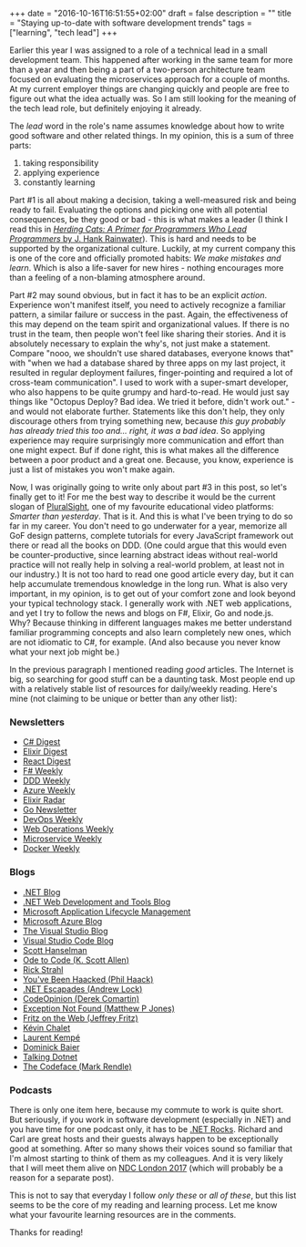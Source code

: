 +++
date = "2016-10-16T16:51:55+02:00"
draft = false
description = ""
title = "Staying up-to-date with software development trends"
tags = ["learning", "tech lead"]
+++

Earlier this year I was assigned to a role of a technical lead in a small development team. This happened after working in the same team for more than a year and then being a part of a two-person architecture team focused on evaluating the microservices approach for a couple of months. At my current employer things are changing quickly and people are free to figure out what the idea actually was. So I am still looking for the meaning of the tech lead role, but definitely enjoying it already.

The *lead* word in the role's name assumes knowledge about how to write good software and other related things. In my opinion, this is a sum of three parts:

1. taking responsibility
2. applying experience
3. constantly learning
  
Part #1 is all about making a decision, taking a well-measured risk and being ready to fail. Evaluating the options and picking one with all potential consequences, be they good or bad - this is what makes a leader (I think I read this in [*Herding Cats: A Primer for Programmers Who Lead Programmers* by J. Hank Rainwater](http://www.apress.com/9781590590171)). This is hard and needs to be supported by the organizational culture. Luckily, at my current company this is one of the core and officially promoted habits: *We make mistakes and learn*. Which is also a life-saver for new hires - nothing encourages more than a feeling of a non-blaming atmosphere around.

Part #2 may sound obvious, but in fact it has to be an explicit *action*. Experience won't manifest itself, you need to actively recognize a familiar pattern, a similar failure or success in the past. Again, the effectiveness of this may depend on the team spirit and organizational values. If there is no trust in the team, then people won't feel like sharing their stories. And it is absolutely necessary to explain the why's, not just make a statement. Compare "nooo, we shouldn't use shared databases, everyone knows that" with "when we had a database shared by three apps on my last project, it resulted in regular deployment failures, finger-pointing and required a lot of cross-team communication". I used to work with a super-smart developer, who also happens to be quite grumpy and hard-to-read. He would just say things like "Octopus Deploy? Bad idea. We tried it before, didn't work out." - and would not elaborate further. Statements like this don't help, they only discourage others from trying something new, because *this guy probably has already tried this too and... right, it was a bad idea*. So applying experience may require surprisingly more communication and effort than one might expect. Buf if done right, this is what makes all the difference between a poor product and a great one. Because, you know, experience is just a list of mistakes you won't make again.

Now, I was originally going to write only about part #3 in this post, so let's finally get to it! For me the best way to describe it would be the current slogan of [PluralSight](https://www.pluralsight.com/), one of my favourite educational video platforms: *Smarter than yesterday*. That is it. And this is what I've been trying to do so far in my career. You don't need to go underwater for a year, memorize all GoF design patterns, complete tutorials for every JavaScript framework out there or read all the books on DDD. (One could argue that this would even be counter-productive, since learning abstract ideas without real-world practice will not really help in solving a real-world problem, at least not in our industry.) It is not too hard to read one good article every day, but it can help accumulate tremendous knowledge in the long run. What is also very important, in my opinion, is to get out of your comfort zone and look beyond your typical technology stack. I generally work with .NET web applications, and yet I try to follow the news and blogs on F#, Elixir, Go and node.js. Why? Because thinking in different languages makes me better understand familiar programming concepts and also learn completely new ones, which are not idiomatic to C#, for example. (And also because you never know what your next job might be.)

In the previous paragraph I mentioned reading *good* articles. The Internet is big, so searching for good stuff can be a daunting task. Most people end up with a relatively stable list of resources for daily/weekly reading. Here's mine (not claiming to be unique or better than any other list):

### Newsletters
* [C# Digest](http://csharpdigest.net/)
* [Elixir Digest](http://elixirdigest.net/)
* [React Digest](http://reactdigest.net/)
* [F# Weekly](https://sergeytihon.wordpress.com/)
* [DDD Weekly](http://dddweekly.com/)
* [Azure Weekly](http://azureweekly.info/)
* [Elixir Radar](http://plataformatec.com.br/elixir-radar)
* [Go Newsletter](http://golangweekly.com/)
* [DevOps Weekly](http://www.devopsweekly.com/)
* [Web Operations Weekly](http://webopsweekly.com/)
* [Microservice Weekly](https://microserviceweekly.com/)
* [Docker Weekly](https://www.docker.com/newsletter-subscription)

### Blogs
* [.NET Blog](https://blogs.msdn.microsoft.com/dotnet/)
* [.NET Web Development and Tools Blog](https://blogs.msdn.microsoft.com/webdev/)
* [Microsoft Application Lifecycle Management](https://blogs.msdn.microsoft.com/visualstudioalm/)
* [Microsoft Azure Blog](https://azure.microsoft.com/en-us/blog/)
* [The Visual Studio Blog](https://blogs.msdn.microsoft.com/visualstudio/)
* [Visual Studio Code Blog](http://code.visualstudio.com/blogs/)
* [Scott Hanselman](http://www.hanselman.com/blog/)
* [Ode to Code (K. Scott Allen)](http://odetocode.com/)
* [Rick Strahl](https://weblog.west-wind.com/)
* [You've Been Haacked (Phil Haack)](http://haacked.com/)
* [.NET Escapades (Andrew Lock)](http://andrewlock.net/)
* [CodeOpinion (Derek Comartin)](http://codeopinion.com/)
* [Exception Not Found (Matthew P Jones)](https://www.exceptionnotfound.net/)
* [Fritz on the Web (Jeffrey Fritz)](http://www.jeffreyfritz.com/)
* [Kévin Chalet](http://kevinchalet.com/)
* [Laurent Kempé](http://laurentkempe.com/)
* [Dominick Baier](https://leastprivilege.com/)
* [Talking Dotnet](http://www.talkingdotnet.com/)
* [The Codeface (Mark Rendle)](https://blog.rendle.io/)

### Podcasts
There is only one item here, because my commute to work is quite short. But seriously, if you work in software development (especially in .NET) and you have time for one podcast only, it has to be [.NET Rocks](http://www.dotnetrocks.com/). Richard and Carl are great hosts and their guests always happen to be exceptionally good at something. After so many shows their voices sound so familiar that I'm almost starting to think of them as my colleagues. And it is very likely that I will meet them alive on [NDC London 2017](http://ndc-london.com/) (which will probably be a reason for a separate post).

This is not to say that everyday I follow *only these* or *all of these*, but this list seems to be the core of my reading and learning process. Let me know what your favourite learning resources are in the comments.

Thanks for reading!